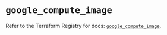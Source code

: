 # `google_compute_image`

Refer to the Terraform Registry for docs: [`google_compute_image`](https://registry.terraform.io/providers/hashicorp/google-beta/6.21.0/docs/resources/google_compute_image).
